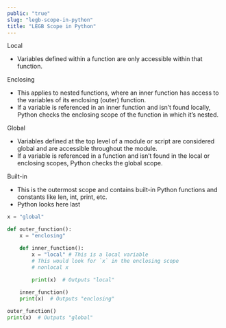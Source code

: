 ```yaml
---
public: "true"
slug: "legb-scope-in-python"
title: "LEGB Scope in Python"
---
```


Local
- Variables defined within a function are only accessible within that function.

Enclosing
- This applies to nested functions, where an inner function has access to the variables of its enclosing (outer) function.
- If a variable is referenced in an inner function and isn’t found locally, Python checks the enclosing scope of the function in which it’s nested.

Global
- Variables defined at the top level of a module or script are considered global and are accessible throughout the module.
- If a variable is referenced in a function and isn’t found in the local or enclosing scopes, Python checks the global scope.

Built-in
- This is the outermost scope and contains built-in Python functions and constants like len, int, print, etc.
- Python looks here last


```py
x = "global"

def outer_function():
    x = "enclosing"

    def inner_function():
        x = "local" # This is a local variable
        # This would look for `x` in the enclosing scope
        # nonlocal x
       
        print(x)  # Outputs "local"

    inner_function()
    print(x)  # Outputs "enclosing"

outer_function()
print(x)  # Outputs "global"
```